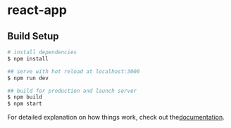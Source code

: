 # react-app

## Build Setup

```bash
# install dependencies
$ npm install 

## serve with hot reload at localhost:3000
$ npm run dev

## build for production and launch server
$ npm build 
$ npm start 
```

For detailed explanation on how things work, check out the[documentation](https://reactjs.org/).
